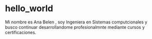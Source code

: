 # hello_world
Mi nombre es Ana Belen , soy Ingeniera en Sistemas computcionales  y busco continuar desarrollandome profesionalmnte mediante cursos y certificaciones.
